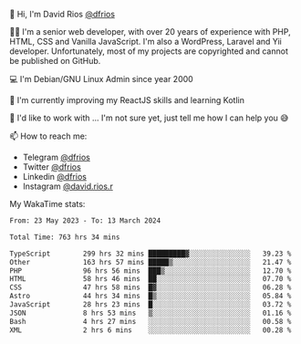 👋 Hi, I'm David Rios [@dfrios](https://github.com/dfrios)

👨‍💻 I'm a senior web developer, with over 20 years of experience with PHP, HTML, CSS and Vanilla JavaScript. I'm also a WordPress, Laravel and Yii developer. Unfortunately, most of my projects are copyrighted and cannot be published on GitHub.

💻 I'm Debian/GNU Linux Admin since year 2000

🌱 I'm currently improving my ReactJS skills and learning Kotlin

💞️ I'd like to work with ... I'm not sure yet, just tell me how I can help you 😅


📫 How to reach me:
* Telegram [@dfrios](https://t.me/dfrios)
* Twitter [@dfrios](https://twitter.com/dfrios)
* Linkedin [@dfrios](https://linkedin.com/in/dfrios)
* Instagram [@david.rios.r](https://instagram.com/david.rios.r)



My WakaTime stats:
<!--START_SECTION:waka-->

```txt
From: 23 May 2023 - To: 13 March 2024

Total Time: 763 hrs 34 mins

TypeScript        299 hrs 32 mins █████████▓░░░░░░░░░░░░░░░   39.23 %
Other             163 hrs 57 mins █████▒░░░░░░░░░░░░░░░░░░░   21.47 %
PHP               96 hrs 56 mins  ███▒░░░░░░░░░░░░░░░░░░░░░   12.70 %
HTML              58 hrs 46 mins  ██░░░░░░░░░░░░░░░░░░░░░░░   07.70 %
CSS               47 hrs 58 mins  █▓░░░░░░░░░░░░░░░░░░░░░░░   06.28 %
Astro             44 hrs 34 mins  █▒░░░░░░░░░░░░░░░░░░░░░░░   05.84 %
JavaScript        28 hrs 23 mins  █░░░░░░░░░░░░░░░░░░░░░░░░   03.72 %
JSON              8 hrs 53 mins   ▒░░░░░░░░░░░░░░░░░░░░░░░░   01.16 %
Bash              4 hrs 27 mins   ░░░░░░░░░░░░░░░░░░░░░░░░░   00.58 %
XML               2 hrs 6 mins    ░░░░░░░░░░░░░░░░░░░░░░░░░   00.28 %
```

<!--END_SECTION:waka-->
